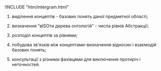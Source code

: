 !INCLUDE "htm/intergram.html"

1. виділення концептів - базових понять даної предметної області;

2. визначення "вISOти дерева онтологій" - числа рівнів Абстракції;

3. розподіл концептів за рівнями;

4. побудова зв'язків між концептами-визначення відносин і взаємодій базових понять;

5. консультації з різними фахівцями для виключення протиріч і неточностей.